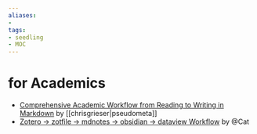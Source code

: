 ```yaml
---
aliases: 
- 
tags:
- seedling
- MOC
---
```


# for Academics
- [Comprehensive Academic Workflow from Reading to Writing in Markdown](https://www.notion.so/chrisgrieser/Comprehensive-Academic-Workflow-from-Reading-to-Writing-in-Markdown-a62298be91934043b11006be1ddc553a) by [[chrisgrieser|pseudometa]]
- [Zotero -> zotfile -> mdnotes -> obsidian -> dataview Workflow](https://forum.obsidian.md/t/zotero-zotfile-mdnotes-obsidian-dataview-workflow/15536) by @Cat